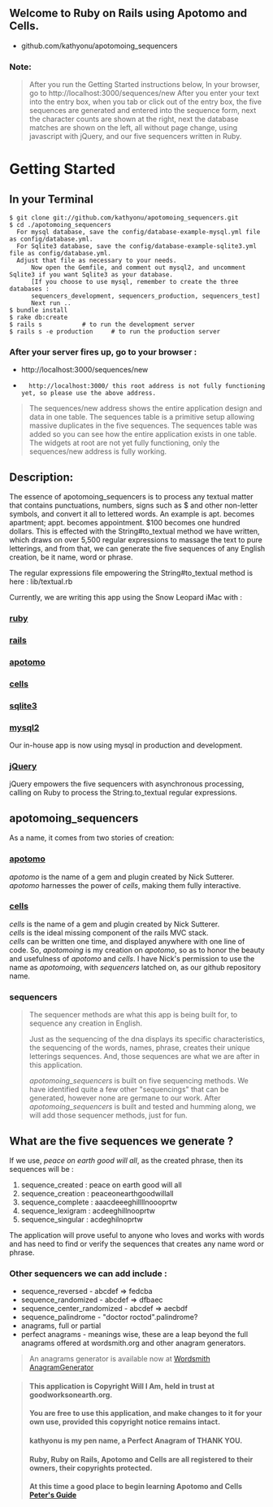 ## Welcome to Ruby on Rails using Apotomo and Cells.
* github.com/kathyonu/apotomoing_sequencers

### Note: 
> After you run the Getting Started instructions below, 
> In your browser, go to http://localhost:3000/sequences/new
> After you enter your text into the entry box,
> when you tab or click out of the entry box, the five sequences
> are generated and entered into the sequence form,
> next the character counts are shown at the right, 
> next the database matches are shown on the left, 
> all without page change, using javascript with jQuery,
> and our five sequencers written in Ruby.

# Getting Started
## In your Terminal

	$ git clone git://github.com/kathyonu/apotomoing_sequencers.git
	$ cd ./apotomoing_sequencers
	  For mysql database, save the config/database-example-mysql.yml file as config/database.yml.
	  For Sqlite3 database, save the config/database-example-sqlite3.yml file as config/database.yml.
	  Adjust that file as necessary to your needs.
          Now open the Gemfile, and comment out mysql2, and uncomment Sqlite3 if you want Sqlite3 as your database.
          [If you choose to use mysql, remember to create the three databases : 
          sequencers_development, sequencers_production, sequencers_test]
          Next run ..
	$ bundle install
	$ rake db:create
	$ rails s			# to run the development server
	$ rails s -e production		# to run the production server


### After your server fires up, go to your browser : 

*	http://localhost:3000/sequences/new
*       http://localhost:3000/ this root address is not fully functioning yet, so please use the above address.
> The sequences/new address shows the entire application design and data in one table. 
> The sequences table is a primitive setup allowing massive duplicates in the five sequences. 
> The sequences table was added so you can see how the entire application exists in one table. 
> The widgets at root are not yet fully functioning, only the sequences/new address is fully working.

## Description:

The essence of apotomoing_sequencers is to process any textual matter that contains punctuations, numbers, signs such as $ and other non-letter symbols, and convert it all to lettered words.  An example is apt. becomes apartment; appt. becomes appointment. $100 becomes one hundred dollars.  This is effected with the String#to_textual method we have written, which draws on over 5,500 regular expressions to massage the text to pure letterings, and from that, we can generate the five sequences of any English creation, be it name, word or phrase. 

The regular expressions file empowering the String#to_textual method is here : lib/textual.rb

Currently, we are writing this app using the Snow Leopard iMac with : 
### [ruby](http://rubyforge.org/ "Ruby 1.9.2p0 2010-08-18 revision 29036 [x86_64-darwin10]")
### [rails](http://rubyforge.org/projects/rails/ "Rails 3.0.5, up through Rails 3.0.10")
### [apotomo](http://apotomo.de/ "Apotomo 1.2.0")
### [cells](http://cells.rubyforge.org/ "Cells 3.6.7")
### [sqlite3](http://www.sqlite.org/quickstart.html "SQLite")
### [mysql2](http://rubygems.org/gems/mysql2 "mysql2")
Our in-house app is now using mysql in production and development.
### [jQuery](http://jquery.com/ "jQuery")
jQuery empowers the five sequencers with asynchronous processing, calling on Ruby to process the String.to_textual regular expressions.

## apotomoing_sequencers
As a name, it comes from two stories of creation:

### [apotomo](http://apotomo.de/ "apotomo")
*_apotomo_* is the name of a gem and plugin created by Nick Sutterer.
*_apotomo_* harnesses the power of *cells*, making them fully interactive.

### [cells](http://cells.rubyforge.org/ "cells")
*_cells_* is the name of a gem and plugin created by Nick Sutterer.  
*_cells_* is the ideal missing component of the rails MVC stack.  
*_cells_* can be written one time, and displayed anywhere with one line of code.
So, *apotomoing* is my creation on *apotomo*, so as to honor the beauty and usefulness of *apotomo* and *cells*.
I have Nick's permission to use the name as *apotomoing*, with *sequencers* latched on, as our github repository name.

### sequencers
> The sequencer methods are what this app is being built for, to sequence any creation in English.
>
> Just as the sequencing of the dna displays its specific characteristics, 
> the sequencing of the words, names, phrase, creates their unique letterings sequences.
> And, those sequences are what we are after in this application.
>
> *apotomoing_sequencers* is built on five sequencing methods.
> We have identified quite a few other "sequencings" that can be generated, however none are germane to our work.
> After *apotomoing_sequencers* is built and tested and humming along, we will add those sequencer methods, just for fun.

## What are the five sequences we generate ? 

If we use, *peace on earth good will all*, as the created phrase, then its sequences will be :

1. sequence_created  : peace on earth good will all
2. sequence_creation : peaceonearthgoodwillall
3. sequence_complete : aaacdeeeghillllnoooprtw
4. sequence_lexigram : acdeeghillnooprtw
5. sequence_singular : acdeghilnoprtw

The application will prove useful to anyone who loves and works with words and has need to find or verify the sequences that creates any name word or phrase. 

### Other sequencers we can add include :

* sequence_reversed - abcdef => fedcba
* sequence_randomized - abcdef => dfbaec
* sequence_center_randomized - abcdef => aecbdf
* sequence_palindrome - "doctor roctod".palindrome?
* anagrams, full or partial
* perfect anagrams - meanings wise, these are a leap beyond the full anagrams offered at wordsmith.org and other anagram generators.

> An anagrams generator is available now at [Wordsmith AnagramGenerator](http://www.wordsmith.org/ "Wordsmith.org AnagramGenerator")

> #### This application is Copyright Will I Am, held in trust at goodworksonearth.org.
> #### You are free to use this application, and make changes to it for your own use, provided this copyright notice remains intact.  
> #### kathyonu is my pen name, a Perfect Anagram of THANK YOU.
> #### Ruby, Ruby on Rails, Apotomo and Cells are all registered to their owners, their copyrights protected.
> #### At this time a good place to begin learning Apotomo and Cells [Peter's Guide](http://apotomo.de/peters-guide-1.1/introduction.html "Peter's Guide")
